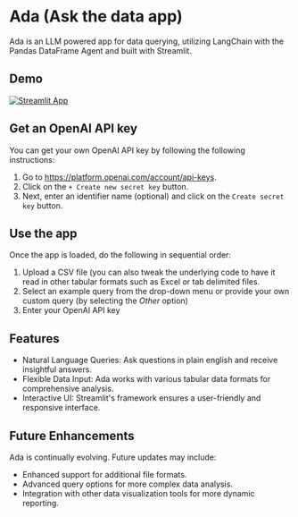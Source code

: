 # Ada (Ask the data app)

Ada is an LLM powered app for data querying, utilizing LangChain with the Pandas DataFrame Agent and built with Streamlit.

## Demo 

[![Streamlit App](https://static.streamlit.io/badges/streamlit_badge_black_white.svg)](https://ada-app.streamlit.app/)

## Get an OpenAI API key

You can get your own OpenAI API key by following the following instructions:
1. Go to https://platform.openai.com/account/api-keys.
2. Click on the `+ Create new secret key` button.
3. Next, enter an identifier name (optional) and click on the `Create secret key` button.

## Use the app

Once the app is loaded, do the following in sequential order:
1. Upload a CSV file (you can also tweak the underlying code to have it read in other tabular formats such as Excel or tab delimited files.
2. Select an example query from the drop-down menu or provide your own custom query (by selecting the *Other* option)
3. Enter your OpenAI API key

## Features
- Natural Language Queries: Ask questions in plain english and receive insightful answers.
- Flexible Data Input: Ada works with various tabular data formats for comprehensive analysis.
- Interactive UI: Streamlit's framework ensures a user-friendly and responsive interface.

##  Future Enhancements
Ada is continually evolving. Future updates may include:

- Enhanced support for additional file formats.
- Advanced query options for more complex data analysis.
- Integration with other data visualization tools for more dynamic reporting.

